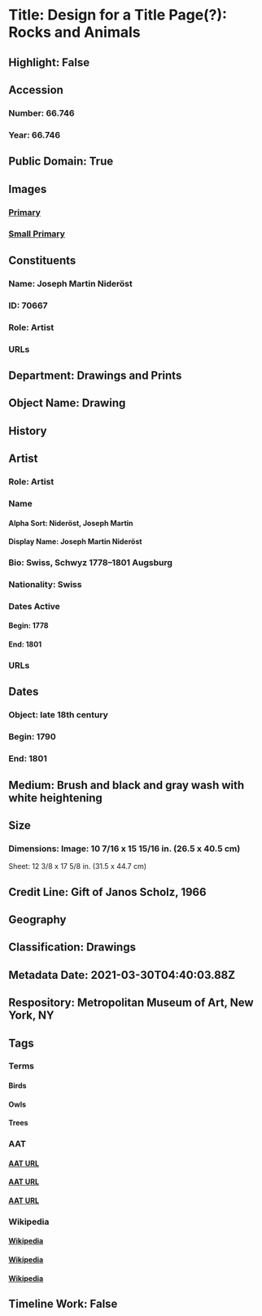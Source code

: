 # Title: Design for a Title Page(?): Rocks and Animals
## Highlight: False
## Accession
### Number: 66.746
### Year: 66.746
## Public Domain: True
## Images
### [Primary](https://images.metmuseum.org/CRDImages/dp/original/DP804361.jpg)
### [Small Primary](https://images.metmuseum.org/CRDImages/dp/web-large/DP804361.jpg)
## Constituents
### Name: Joseph Martin Nideröst
### ID: 70667
### Role: Artist
### URLs
## Department: Drawings and Prints
## Object Name: Drawing
## History
## Artist
### Role: Artist
### Name
#### Alpha Sort: Nideröst, Joseph Martin
#### Display Name: Joseph Martin Nideröst
### Bio: Swiss, Schwyz 1778–1801 Augsburg
### Nationality: Swiss
### Dates Active
#### Begin: 1778
#### End: 1801
### URLs
## Dates
### Object: late 18th century
### Begin: 1790
### End: 1801
## Medium: Brush and black and gray wash with white heightening
## Size
### Dimensions: Image: 10 7/16 x 15 15/16 in.  (26.5 x 40.5 cm)
Sheet: 12 3/8 x 17 5/8 in.  (31.5 x 44.7 cm)
## Credit Line: Gift of Janos Scholz, 1966
## Geography
## Classification: Drawings
## Metadata Date: 2021-03-30T04:40:03.88Z
## Respository: Metropolitan Museum of Art, New York, NY
## Tags
### Terms
#### Birds
#### Owls
#### Trees
### AAT
#### [AAT URL](http://vocab.getty.edu/page/aat/300266506)
#### [AAT URL](http://vocab.getty.edu/page/aat/300310290)
#### [AAT URL](http://vocab.getty.edu/page/aat/300132410)
### Wikipedia
#### [Wikipedia]()
#### [Wikipedia]()
#### [Wikipedia]()
## Timeline Work: False
